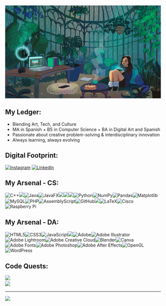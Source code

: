 <p align="center">
  <img src="https://github.com/irllyliketoast/irllyliketoast/blob/main/greenhouse.gif?raw=true" width="1500" height ="300">
</p>

## My Ledger:
- Blending Art, Tech, and Culture  
- MA in Spanish + BS in Computer Science + BA in Digital Art and Spanish     
- Passionate about creative problem-solving & interdisciplinary innovation      
- Always learning, always evolving


## Digital Footprint:
[![Instagram](https://img.shields.io/badge/Instagram-%23E4405F.svg?logo=Instagram&logoColor=white)](https://instagram.com/liecyberstudios) [![LinkedIn](https://img.shields.io/badge/LinkedIn-%230077B5.svg?logo=linkedin&logoColor=white)](https://www.linkedin.com/in/laura-i-estremera-974375282/)

## My Arsenal - CS:
![C++](https://img.shields.io/badge/c++-%2300599C.svg?style=flat-square&logo=c%2B%2B&logoColor=white)<!-- C# -->![](https://img.shields.io/badge/C%23-purple?style=flat-square&logo=data%3Aimage%2Fpng%3Bbase64%2CiVBORw0KGgoAAAANSUhEUgAAADIAAAAyCAYAAAAeP4ixAAAACXBIWXMAAAsTAAALEwEAmpwYAAAD50lEQVR4nO2aSWhWVxTHn6LWJjEVbYviQBWMWq1DreIMghsXoiDWnRCH4KZ0pVk2dcCh2BoHxIUKLkS6qeDOAeoEgqjYpsQgCOJURFOrsZYa85Oj%2F4uXx0vefeb55ftSDzz4uN%2B5Z3hnvOe%2BKHoP%2FxMApgNHgb%2F02O%2FpUakAMBQ4BLSRDMeAkVGxAlAJbAGeSeCnwAZghJ4NWkM4hlsZFQsAPYHlwJ8S0izxM%2FBZAu4QYB%2FQKtwHwLdAr66RXgDMB656bnMBmBmlADAF%2BNXb1wgsjQoNwBj5uoObskqPjHQWAtc9OieACe9O8jeMBwL1wHMxbgZqgQ86QbM3UAPcF80XShaD8pX%2BNbM%2B8uVHYvaffP3THHkMUAL4VzxagDrgwzyI9zDfBW7EzD8%2BF%2BmTeY5SsnBwSxbr%2BbYEpwHnPIJ%2FAAtyl7x9%2FvOAyx7%2Fi8CcrER%2B8AraHaA69I0AoxU3J5WNWuQu94BTwPfApAypvVoyuNS%2BLVSJGi8OjGl54L4pEj4UzgKzA2mXK15MJoPVIZsahFwdyKQXsMuz4ENgP7BI1jEh%2BgFjgSXAYeCJ94b3hgY0sEL7fgtBdlqXBeD2l7sY%2FANsDGk7gI%2BlgKvw541WlL6vzHlLiCKvINASzpXMh6emEk8OaJfSLbH0zUu%2BLIqYO7n0OCT23zjgJ7lpi54rstjgGO4aL272F1QRBXab3OnLWOHc5blMEjxVcR2meGnz2pxlhVbEudTGmBJWLF2bvkO1yIK9ApgB7PZisNVTrC4kJnNVRJnIZafKdlyt3cYPmAzclSWOAMPb402CLHkqUhv3Z8VEqyyR2r3qZcxN4807VsS5zyJvzQLbYEcqgw54pkHeijQJpcpbsz7MYFopKfJEKBUdrXVGoagDWfJU5HGCIo9LUZGmBNdqKEXXOiGUxd7aj1qrLyVF1gnlgLf2udKvnTsmlkr6rfIK4kfeug0lXEGcmNLedH1BjLnXptg05LjWzTI7Nf%2Bt0HlkJrCnaFoUA2sUNbaxSv5VTJn6lKbROuFviqJpjLnSbRtcRx4oZrYDv6vGWHq%2BBKyPz6u6tI1POFjd9i2TceT6t2icCRn0ZVEk61HXb903%2Bwmgg32fxIbZZwP3lWU56rritiIV%2BY1l6hUzbox60OqMZsQu2M3dvlamsjhB8bE75IhrAKzMMnx423HQZC9rhcBpYFYg7XLJ4mbOqwoxoLOR51op1ahgfyY65obfAV90YkC3NUiJIh%2BZzi2lIXZVrkPsbnWt0O0uegp49XYypHsu5svQa11yGZrD9fSLorqe7lYfDHS7TzjioEPVL%2Fqgplm%2FS%2BejmvcQdQ5eAiLtHS%2F8tC9zAAAAAElFTkSuQmCC&logoColor=white)![Java](https://img.shields.io/badge/java-%23ED8B00.svg?style=flat-square&logo=openjdk&logoColor=white)![JavaFX](https://img.shields.io/badge/javafx-%23FF0000.svg?style=flat-square&logo=javafx&logoColor=white)![](https://img.shields.io/badge/Prolog-%230f548c?style=flat-square&logo=prolog&logoColor=white)<!-- Prolog -->![](https://img.shields.io/badge/SML-%23a10224?style=flat-square&logo=sml&logoColor=white)<!-- SML -->![](https://img.shields.io/badge/PyCharm-%2308a14d?style=flat-square&logo=pycharm)<!-- PyCharm -->![Python](https://img.shields.io/badge/python-3670A0?style=flat-square&logo=python&logoColor=ffdd54)![NumPy](https://img.shields.io/badge/numpy-%23013243.svg?style=flat-square&logo=numpy&logoColor=white)![Pandas](https://img.shields.io/badge/pandas-%23150458.svg?style=flat-square&logo=pandas&logoColor=white)![Matplotlib](https://img.shields.io/badge/Matplotlib-%23ffffff.svg?style=flat-square&logo=Matplotlib&logoColor=black)![MySQL](https://img.shields.io/badge/mysql-4479A1.svg?style=flat-square&logo=mysql&logoColor=white)![PHP](https://img.shields.io/badge/php-%23777BB4.svg?style=flat-square&logo=php&logoColor=white)![AssemblyScript](https://img.shields.io/badge/assembly%20script-%23000000.svg?style=flat-square&logo=assemblyscript&logoColor=white)![GitHub](https://img.shields.io/badge/github-%23121011.svg?style=flat-square&logo=github&logoColor=white)<!-- Notion -->![](https://img.shields.io/badge/Notion-gray?style=flat-square&logo=notion&logoColor=white)![LaTeX](https://img.shields.io/badge/latex-%23008080.svg?style=flat-square&logo=latex&logoColor=white)![Cisco](https://img.shields.io/badge/cisco-%23049fd9.svg?style=flat-square&logo=cisco&logoColor=black)![Raspberry Pi](https://img.shields.io/badge/-Raspberry_Pi-C51A4A?style=flat-square&logo=Raspberry-Pi)

## My Arsenal - DA:
![HTML5](https://img.shields.io/badge/html5-%23E34F26.svg?style=flat-square&logo=html5&logoColor=white)![CSS3](https://img.shields.io/badge/css3-%231572B6.svg?style=flat-square&logo=css3&logoColor=white)![JavaScript](https://img.shields.io/badge/javascript-%23323330.svg?style=flat-square&logo=javascript&logoColor=%23F7DF1E)![](https://img.shields.io/badge/Unity-gray?style=flat-square&logo=unity)<!-- Unity -->![Adobe](https://img.shields.io/badge/adobe-%23FF0000.svg?style=flat-square&logo=adobe&logoColor=white)![Adobe Illustrator](https://img.shields.io/badge/adobe%20illustrator-%23FF9A00.svg?style=flat-square&logo=adobe%20illustrator&logoColor=white)![Adobe Lightroom](https://img.shields.io/badge/Adobe%20Lightroom-31A8FF.svg?style=flat-square&logo=Adobe%20Lightroom&logoColor=white)![Adobe Creative Cloud](https://img.shields.io/badge/Adobe%20Creative%20Cloud-DA1F26.svg?style=flat-square&logo=Adobe%20Creative%20Cloud&logoColor=white)![Blender](https://img.shields.io/badge/blender-%23F5792A.svg?style=flat-square&logo=blender&logoColor=white)![Canva](https://img.shields.io/badge/Canva-%2300C4CC.svg?style=flat-square&logo=Canva&logoColor=white)![Adobe Fonts](https://img.shields.io/badge/Adobe%20Fonts-000B1D.svg?style=flat-square&logo=Adobe%20Fonts&logoColor=white)![Adobe Photoshop](https://img.shields.io/badge/adobe%20photoshop-%2331A8FF.svg?style=flat-square&logo=adobe%20photoshop&logoColor=white)![Adobe After Effects](https://img.shields.io/badge/Adobe%20After%20Effects-9999FF.svg?style=flat-square&logo=Adobe%20After%20Effects&logoColor=white)![OpenGL](https://img.shields.io/badge/OpenGL-white?logo=OpenGL&style=flat-square)![WordPress](https://img.shields.io/badge/WordPress-%23117AC9.svg?style=flat-square&logo=WordPress&logoColor=white)

## Code Quests:
![](https://nirzak-streak-stats.vercel.app/?user=irllyliketoast&theme=dark&hide_border=false)<br/>
![](https://github-readme-stats.vercel.app/api/top-langs/?username=irllyliketoast&theme=dark&hide_border=false&include_all_commits=false&count_private=false&layout=compact)

---
[![](https://visitcount.itsvg.in/api?id=irllyliketoast&icon=0&color=3)](https://visitcount.itsvg.in)

